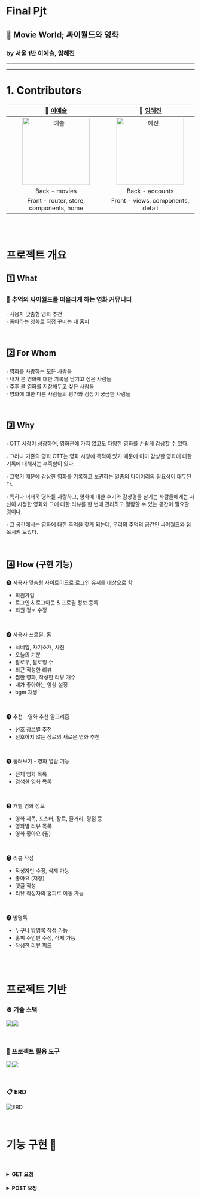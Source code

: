 # Final Pjt
## __🎥 Movie World__; 싸이월드와 영화
### by 서울 1반 이예슬, 임혜진
------------------
------------------



# 1. Contributors 
|                                      👾 [이예슬](https://github.com/dontk1llme)                                      |                                    🐣 [임혜진](https://github.com/ccookie0415)                                    |
| :--------------------------------------------------------------------------------: | :----------------------------------------------------------------------------: |
| <img src="https://avatars.githubusercontent.com/u/89983177?v=4" alt="예슬" border="0" width="180"> | <img src="https://avatars.githubusercontent.com/u/114826382?v=4" alt="혜진" border="0" width="180">| 
|  Back - movies | Back - accounts |
| Front - router, store, components, home | Front - views, components, detail

<br><br>

# 프로젝트 개요

## 1️⃣ What

### 🎥 추억의 싸이월드를 떠올리게 하는 영화 커뮤니티

▫ 사용자 맞춤형 영화 추천  
▫ 좋아하는 영화로 직접 꾸미는 내 홈피

<br>

## 2️⃣ For Whom

▫ 영화를 사랑하는 모든 사람들  
▫ 내가 본 영화에 대한 기록을 남기고 싶은 사람들  
▫ 추후 볼 영화를 저장해두고 싶은 사람들  
▫ 영화에 대한 다른 사람들의 평가와 감상이 궁금한 사람들

<br>

## 3️⃣ Why

▫ OTT 시장이 성장하며, 영화관에 가지 않고도 다양한 영화를 손쉽게 감상할 수 있다.

▫ 그러나 기존의 영화 OTT는 영화 시청에 목적이 있기 때문에 이미 감상한 영화에 대한 기록에 대해서는 부족함이 있다.

▫ 그렇기 때문에 감상한 영화를 기록하고 보관하는 일종의 다이어리의 필요성이 대두된다.

▫ 특히나 더더욱 영화를 사랑하고, 영화에 대한 후기와 감상평을 남기는 사람들에게는 자신이 시청한 영화와 그에 대한 리뷰를 한 번에 관리하고 열람할 수 있는 공간이 필요할 것이다.

▫ 그 공간에서는 영화에 대한 추억을 찾게 되는데, 우리의 추억의 공간인 싸이월드와 접목시켜 보았다.


<br>

## 4️⃣ How (구현 기능)

❶ 사용자 맞춤형 사이트이므로 로그인 유저를 대상으로 함

- 회원가입
- 로그인 & 로그아웃 & 프로필 정보 등록
- 회원 정보 수정

<br>

❷ 사용자 프로필, 홈

- 닉네임, 자기소개, 사진 
- 오늘의 기분
- 팔로우, 팔로잉 수
- 최근 작성한 리뷰
- 찜한 영화, 작성한 리뷰 개수
- 내가 좋아하는 영상 설정
- bgm 재생
  
<br>

❸ 추천 - 영화 추천 알고리즘

- 선호 장르별 추천
- 선호하지 않는 장르의 새로운 영화 추천

<br>

❹ 둘러보기 - 영화 열람 기능

- 전체 영화 목록
- 검색한 영화 목록

<br>

❺ 개별 영화 정보

- 영화 제목, 포스터, 장르, 줄거리, 평점 등
- 영화별 리뷰 목록
- 영화 좋아요 (찜)

<br>

❻ 리뷰 작성
- 작성자만 수정, 삭제 가능
- 좋아요 (저장)
- 댓글 작성
- 리뷰 작성자의 홈피로 이동 가능

<br>

❼ 방명록
- 누구나 방명록 작성 가능
- 홈피 주인만 수정, 삭제 가능
- 작성한 리뷰 피드

<br><br>


# 프로젝트 기반

### ⚙ 기술 스택

<img src="https://img.shields.io/badge/Vue.js-4FC08D?style=for-the-badge&logo=Vue.js&logoColor=white"><img src="https://img.shields.io/badge/Django-092E20?style=for-the-badge&logo=Django&logoColor=white">


<br>

### 🔩 프로젝트 활용 도구
<img src="https://img.shields.io/badge/Notion-000000?style=for-the-badge&logo=Notion&logoColor=white"><img src="https://img.shields.io/badge/GiTHub-181717?style=for-the-badge&logo=GitHub&logoColor=white">


<br>

### 📋 ERD
![ERD](https://raw.githubusercontent.com/dontk1llme/finalPJT/master/mp3/movieworldERD.png)

<br>


# 기능 구현 🔧


<br/><details>
  <summary>
    <b>GET 요청</b>
  </summary>

  <div markdown="2">
  
|          기능명          |                   URL(Back)                   |                         Action & Mutation                         |
| :----------------------: | :-------------------------------------------: | :---------------------------------------------------------------: |
|      전체 영화 조회      |               `api/v1/movies/`                |                      getMovies / GET_MOVIES                       |
|        영화 상세         |        `api/v1/movies/<int:movie_pk>/`        |                    getOneMovie / GET_ONE_MOVIE                    |
|      영화 리뷰 조회      |    `api/v1/movies/<int:movie_pk>/reviews/`    |                getMovieReview / GET_MOVIE_REVIEWS                 |
|        리뷰 상세         |       `api/v1/reviews/<int:review_pk>/`       |                   getOneReview / GET_ONE_REVIEW                   |
|      리뷰 댓글 조회      |  `api/v1/reviews/<int:review_pk>/comments/`   |       getReviewComment / GET_REVIEW_COMMENTS & NO_COMMENTS        |
|      내 프로필 조회      |          `accounts/user/myprofile/`           |                    getUserInfo / GET_USER_INFO                    |
|      유저 리뷰 조회      |     `api/v1/user/<int:user_pk>/reviews/`      |                      MyReviews / MY_REVIEWS                       |
|   좋아요 한 영화 조회    |  `api/v1/movies/<int:user_pk>/like_movies/`   |                 userLikedMovie / USER_LIKED_MOVIE                 |
|     유저 프로필 조회     |    `accounts/user/<int:user_id>/profile/`     |                     getProfile / GET_PROFILE                      |
| 유저 맞춤 장르 영화 조회 |        `accounts/user/genres_movies/`         |               getMyGenreMovie / GET_MY_GENRE_MOVIE                |
|  맞춤 장르 외 새로운 영화 조회   |       `accounts/user/new_kind_movies/`        |          getNewKindGenreMovie / GET_NEW_KIND_GENRE_MOVIE          |
|     유저 팔로우 조회     | `accounts/user/<int:user_id>/profile/follow/` |                    FirstFollow / FIRST_FOLLOW                     |
| 유저 방명록 조회 | `profiles/<int:user_id>/guestbooks/<int:guestbook_id>/` | fetchGuestbooks

  </div>
</details>
<br/><details>
  <summary>
    <b>POST 요청</b>
  </summary>

  <div markdown="3">
  
|      기능명      |                   URL(Back)                   |         Action & Mutation          |
| :--------------: | :-------------------------------------------: | :--------------------------------: |
|     회원가입     |              `accounts/signup/`               | SignUp / SIGNUP_SAVE_TOKEN & LogIn |
|      로그인      |               `accounts/login/`               |  logIn / LOGIN_SAVE_TOKEN & LogIn  |
|   영화 좋아요    |     `api/v1/movies/<int:movie_pk>/likes/`     |            getMovieLike            |
|      팔로우      | `accounts/user/<int:user_id>/profile/follow/` |          follow / FOLLOW           |
|    댓글 작성     |  `api/v1/reviews/<int:review_pk>/comments/`   |           createComment            |
|   리뷰 좋아요    |    `api/v1/reviews/<int:movie_pk>/likes/`     |           getReviewLike            |
|    리뷰 삭제     |       `api/v1/reviews/<int:review_pk>`        |            DeleteReview            |
|   댓글 좋아요    |   `api/v1/comments/<int:comment_pk>/likes/`   |           getCommentLike           |
|    댓글 삭제     |      `api/v1/comments/<int:comment_pk>/`      |           deleteComment            |
|    댓글 수정     |      `api/v1/comments/<int:comment_pk>/`      |           changeComment            |
|   영화 좋아요    |     `api/v1/movies/<int:movie_pk>/likes/`     |            getMovieLike            |
|    리뷰 생성     |    `api/v1/movies/<int:movie_pk>/reviews/`    |            createReview            |
|    리뷰 수정     |       `api/v1/reviews/<int:review_pk>/`       |            updateReview            |
|   프로필 생성    |          `accounts/user/myprofile/`           |            setUserInfo             |
| 프로필 정보 수정 |          `accounts/user/myprofile/`           |            setUserInfo             |
| 방명록 생성 | `profiles/<int:user_id>/guestbooks/<int:guestbook_id>/` | changeGuestbook |
| 방명록 수정 | `profiles/<int:user_id>/guestbooks/<int:guestbook_id>/` | changeInput |
| 방명록 삭제 | `profiles/<int:user_id>/guestbooks/<int:guestbook_id>/` | deleteGuestbook |
<br>
<hr>

### 6. 기타 (느낀 점, 후기)
내일쓰자
